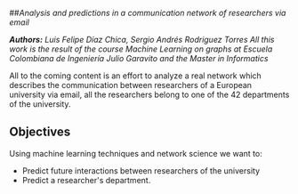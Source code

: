 ##_Analysis and predictions in a communication network of researchers via email_

***Authors:**  Luis Felipe Díaz Chica, Sergio Andrés Rodriguez Torres*
*All this work is the result of the course Machine Learning on graphs at Escuela Colombiana de Ingeniería Julio Garavito and the Master in Informatics*

All to the coming content is an effort to analyze a real network which describes the communication between researchers of a European university via email, all the researchers belong to one of the 42 departments of the university.

## Objectives
Using machine learning techniques and network science we want to:
* Predict future interactions between researchers of the university
* Predict a researcher's department. 
